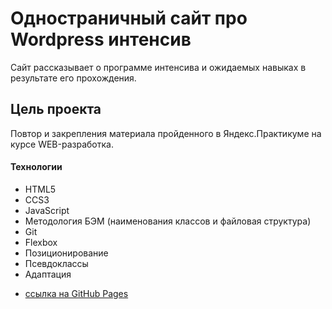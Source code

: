 # Одностраничный сайт про Wordpress интенсив

Сайт рассказывает о программе интенсива и ожидаемых навыках в результате его прохождения.

## Цель проекта

Повтор и закрепления материала пройденного в Яндекс.Практикуме на курсе WEB-разработка.

#### Технологии

- HTML5
- CCS3
- JavaScript
- Методология БЭМ (наименования классов и файловая структура)
- Git
- Flexbox
- Позиционирование
- Псевдоклассы
- Адаптация

* [ссылка на GitHub Pages](https://KarpovYuri.github.io/wordpress/index.html)
